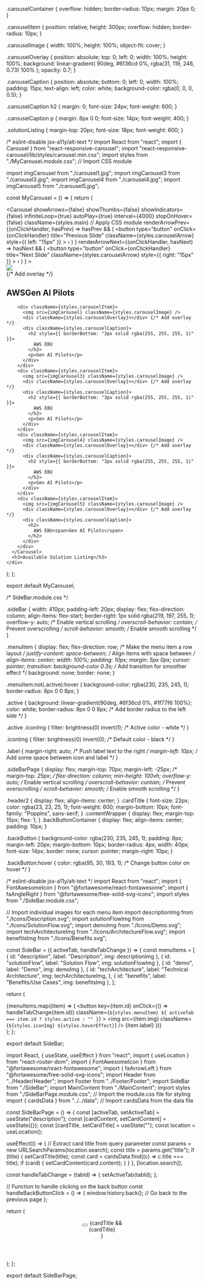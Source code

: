 .carouselContainer {
  overflow: hidden;
  border-radius: 10px;
  margin: 20px 0;
}

.carouselItem {
  position: relative;
  height: 300px;
  overflow: hidden;
  border-radius: 10px;
}

.carouselImage {
  width: 100%;
  height: 100%;
  object-fit: cover;
}

.carouselOverlay {
  position: absolute;
  top: 0;
  left: 0;
  width: 100%;
  height: 100%;
  background: linear-gradient(
    90deg,
    #6f36cd 0%,
    rgba(31, 119, 246, 0.73) 100%
  );
  opacity: 0.7;
}

.carouselCaption {
  position: absolute;
  bottom: 0;
  left: 0;
  width: 100%;
  padding: 15px;
  text-align: left;
  color: white;
  background-color: rgba(0, 0, 0, 0.5);
}

.carouselCaption h2 {
  margin: 0;
  font-size: 24px;
  font-weight: 600;
}

.carouselCaption p {
  margin: 8px 0 0;
  font-size: 14px;
  font-weight: 400;
}

.solutionListing {
  margin-top: 20px;
  font-size: 18px;
  font-weight: 600;
}


/* eslint-disable jsx-a11y/alt-text */
import React from "react";
import { Carousel } from "react-responsive-carousel";
import "react-responsive-carousel/lib/styles/carousel.min.css";
import styles from "./MyCarousel.module.css"; // Import CSS module

import imgCarousel from "./carousel1.jpg";
import imgCarousel3 from "./carousel3.jpg";
import imgCarousel4 from "./carousel4.jpg";
import imgCarousel5 from "./carousel5.jpg";

const MyCarousel = () => {
  return (
    <div className={styles.carouselContainer}>
      <Carousel
        showArrows={false}
        showThumbs={false}
        showIndicators={false}
        infiniteLoop={true}
        autoPlay={true}
        interval={4000}
        stopOnHover={false}
        className={styles.main} // Apply CSS module
        renderArrowPrev={(onClickHandler, hasPrev) =>
          hasPrev && (
            <button
              type="button"
              onClick={onClickHandler}
              title="Previous Slide"
              className={styles.carouselArrow}
              style={{ left: "15px" }}
            >
              <span>&#8249;</span>
            </button>
          )
        }
        renderArrowNext={(onClickHandler, hasNext) =>
          hasNext && (
            <button
              type="button"
              onClick={onClickHandler}
              title="Next Slide"
              className={styles.carouselArrow}
              style={{ right: "15px" }}
            >
              <span>&#8250;</span>
            </button>
          )
        }
      >
        <div className={styles.carouselItem}>
          <img src={imgCarousel} className={styles.carouselImage} />
          <div className={styles.carouselOverlay}></div> {/* Add overlay */}
          <div className={styles.carouselCaption}>
            <h2>
              AWS<span>Gen AI Pilots</span>
            </h2>
          </div>
        </div>

        <div className={styles.carouselItem}>
          <img src={imgCarousel} className={styles.carouselImage} />
          <div className={styles.carouselOverlay}></div> {/* Add overlay */}
          <div className={styles.carouselCaption}>
            <h2 style={{ borderBottom: "3px solid rgba(255, 255, 255, 1)" }}>
              AWS EBU
            </h2>
            <p>Gen AI Pilots</p>
          </div>
        </div>
        <div className={styles.carouselItem}>
          <img src={imgCarousel3} className={styles.carouselImage} />
          <div className={styles.carouselOverlay}></div> {/* Add overlay */}
          <div className={styles.carouselCaption}>
            <h2 style={{ borderBottom: "3px solid rgba(255, 255, 255, 1)" }}>
              AWS EBU
            </h2>
            <p>Gen AI Pilots</p>
          </div>
        </div>
        <div className={styles.carouselItem}>
          <img src={imgCarousel4} className={styles.carouselImage} />
          <div className={styles.carouselOverlay}></div> {/* Add overlay */}
          <div className={styles.carouselCaption}>
            <h2 style={{ borderBottom: "3px solid rgba(255, 255, 255, 1)" }}>
              AWS EBU
            </h2>
            <p>Gen AI Pilots</p>
          </div>
        </div>
        <div className={styles.carouselItem}>
          <img src={imgCarousel5} className={styles.carouselImage} />
          <div className={styles.carouselOverlay}></div> {/* Add overlay */}
          <div className={styles.carouselCaption}>
            <h2>
              AWS EBU<span>Gen AI Pilots</span>
            </h2>
          </div>
        </div>
      </Carousel>
      <h3>Available Solution Listing</h3>
    </div>
  );
};

export default MyCarousel;






/* SideBar.module.css */

.sideBar {
  width: 410px;
  padding-left: 20px;
  display: flex;
  flex-direction: column;
  align-items: flex-start;
  border-right: 1px solid rgba(219, 197, 255, 1);
  overflow-y: auto; /* Enable vertical scrolling */
  overscroll-behavior: contain; /* Prevent overscrolling */
  scroll-behavior: smooth; /* Enable smooth scrolling */
}

.menuItem {
  display: flex;
  flex-direction: row; /* Make the menu item a row layout */
  justify-content: space-between; /* Align items with space between */
  align-items: center;
  width: 100%;
  padding: 10px;
  margin: 5px 0px;
  cursor: pointer;
  transition: background-color 0.3s; /* Add transition for smoother effect */
  background: none;
  border: none;
}

.menuItem:not(.active):hover {
  background-color: rgba(230, 235, 245, 1);
  border-radius: 8px 0 0 8px;
}

.active {
  background: linear-gradient(90deg, #6f36cd 0%, #1f77f6 100%);
  color: white;
  border-radius: 8px 0 0 8px; /* Add border radius to the left side */
}

.active .iconImg {
  filter: brightness(0) invert(1); /* Active color - white */
}

.iconImg {
  filter: brightness(0) invert(0); /* Default color - black */
}

.label {
  margin-right: auto; /* Push label text to the right */
  margin-left: 10px; /* Add some space between icon and label */
}






.sideBarPage {
  display: flex;
  margin-top: 70px;
  margin-left: -25px;
  /* margin-top: 25px; */
  flex-direction: column;
  min-height: 100vh;
  overflow-y: auto; /* Enable vertical scrolling */
  overscroll-behavior: contain; /* Prevent overscrolling */
  scroll-behavior: smooth; /* Enable smooth scrolling */
}

.header2 {
  display: flex;
  align-items: center;
}
.cardTitle {
  font-size: 22px;
  color: rgba(23, 23, 25, 1);
  font-weight: 600;
  margin-bottom: 10px;
  font-family: "Poppins", sans-serif;
}
.contentWrapper {
  display: flex;
  margin-top: 15px;
  flex: 1;
}
.backButtonContainer {
  display: flex;
  align-items: center;
  padding: 10px;
}

.backButton {
  background-color: rgba(230, 235, 245, 1);
  padding: 8px;
  margin-left: 20px;
  margin-bottom: 10px;
  border-radius: 4px;
  width: 40px;
  font-size: 14px;
  border: none;
  cursor: pointer;
  margin-right: 10px;
}

.backButton:hover {
  color: rgba(95, 30, 193, 1); /* Change button color on hover */
}



/* eslint-disable jsx-a11y/alt-text */
import React from "react";
import { FontAwesomeIcon } from "@fortawesome/react-fontawesome";
import { faAngleRight } from "@fortawesome/free-solid-svg-icons";
import styles from "./SideBar.module.css";

// Import individual images for each menu item
import descriptionImg from "./Icons/Description.svg";
import solutionFlowImg from "./Icons/SolutionFlow.svg";
import demoImg from "./Icons/Demo.svg";
import techArchitectureImg from "./Icons/ArchitectureFlow.svg";
import benefitsImg from "./Icons/Benefits.svg";

const SideBar = ({ activeTab, handleTabChange }) => {
  const menuItems = [
    { id: "description", label: "Description", img: descriptionImg },
    { id: "solutionFlow", label: "Solution Flow", img: solutionFlowImg },
    { id: "demo", label: "Demo", img: demoImg },
    {
      id: "techArchitecture",
      label: "Technical Architecture",
      img: techArchitectureImg,
    },
    { id: "benefits", label: "Benefits/Use Cases", img: benefitsImg },
  ];

  return (
    <nav className={styles.sideBar}>
      {menuItems.map((item) => (
        <button
          key={item.id}
          onClick={() => handleTabChange(item.id)}
          className={`${styles.menuItem} ${
            activeTab === item.id ? styles.active : ""
          }`}
        >
          <img
            src={item.img}
            className={`${styles.iconImg} ${styles.hoverEffect}`}
          />
          <span className={styles.label}>{item.label}</span>
          <FontAwesomeIcon icon={faAngleRight} className={styles.icon} />
        </button>
      ))}
    </nav>
  );
};

export default SideBar;


import React, { useState, useEffect } from "react";
import { useLocation } from "react-router-dom";
import { FontAwesomeIcon } from "@fortawesome/react-fontawesome";
import { faArrowLeft } from "@fortawesome/free-solid-svg-icons";
import Header from "../Header/Header";
import Footer from "../Footer/Footer";
import SideBar from "./SideBar";
import MainContent from "./MainContent";
import styles from "./SideBarPage.module.css"; // Import the module.css file for styling
import { cardsData } from "../../data"; // Import cardsData from the data file

const SideBarPage = () => {
  const [activeTab, setActiveTab] = useState("description");
  const [cardContent, setCardContent] = useState({});
  const [cardTitle, setCardTitle] = useState("");
  const location = useLocation();

  useEffect(() => {
    // Extract card title from query parameter
    const params = new URLSearchParams(location.search);
    const title = params.get("title");
    if (title) {
      setCardTitle(title);
      const card = cardsData.find((c) => c.title === title);
      if (card) {
        setCardContent(card.content);
      }
    }
  }, [location.search]);

  const handleTabChange = (tabId) => {
    setActiveTab(tabId);
  };

  // Function to handle clicking on the back button
  const handleBackButtonClick = () => {
    window.history.back(); // Go back to the previous page
  };

  return (
    <div className={styles.sideBarPage}>
      <Header />
      <div className={styles.header2}>
        <button onClick={handleBackButtonClick} className={styles.backButton}>
          <FontAwesomeIcon icon={faArrowLeft} />
        </button>
        {cardTitle && <div className={styles.cardTitle}>{cardTitle}</div>}
      </div>
      <div className={styles.contentWrapper}>
        <SideBar activeTab={activeTab} handleTabChange={handleTabChange} />
        <MainContent activeTab={activeTab} content={cardContent} />
      </div>
      <Footer />
    </div>
  );
};

export default SideBarPage;

